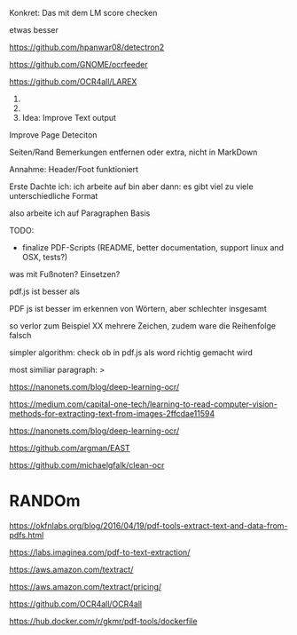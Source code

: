 Konkret:
Das mit dem LM score checken

etwas besser


https://github.com/hpanwar08/detectron2

https://github.com/GNOME/ocrfeeder

https://github.com/OCR4all/LAREX


1. 
2. 
3. Idea: Improve Text output

Improve Page Deteciton

Seiten/Rand Bemerkungen entfernen oder extra, nicht in MarkDown


Annahme: Header/Foot funktioniert

Erste Dachte ich: ich arbeite auf bin aber dann: es gibt viel zu viele unterschiedliche Format

also arbeite ich auf Paragraphen Basis


TODO: 
- finalize PDF-Scripts (README, better documentation, support linux and OSX, tests?)


was mit Fußnoten? Einsetzen?

pdf.js ist besser als 

PDF js ist besser im erkennen von Wörtern, aber schlechter insgesamt

so verlor zum Beispiel XX mehrere Zeichen, zudem ware die Reihenfolge falsch

simpler algorithm: check ob in pdf.js als word richtig gemacht wird

most similiar paragraph: > 


https://nanonets.com/blog/deep-learning-ocr/

https://medium.com/capital-one-tech/learning-to-read-computer-vision-methods-for-extracting-text-from-images-2ffcdae11594

https://nanonets.com/blog/deep-learning-ocr/

https://github.com/argman/EAST

https://github.com/michaelgfalk/clean-ocr



# RANDOm


https://okfnlabs.org/blog/2016/04/19/pdf-tools-extract-text-and-data-from-pdfs.html

https://labs.imaginea.com/pdf-to-text-extraction/

https://aws.amazon.com/textract/

https://aws.amazon.com/textract/pricing/

https://github.com/OCR4all/OCR4all

https://hub.docker.com/r/gkmr/pdf-tools/dockerfile
